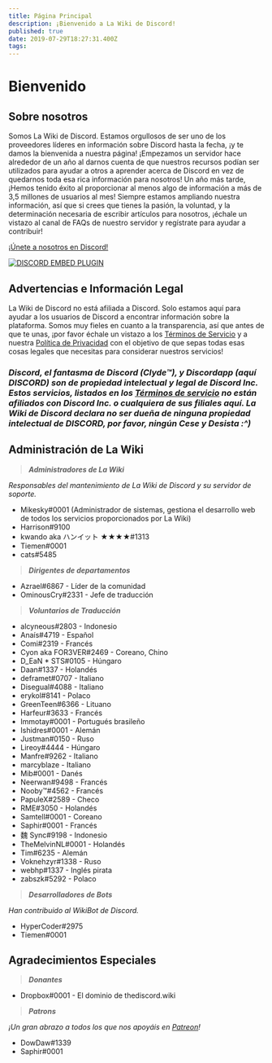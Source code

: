 ```yaml
---
title: Página Principal
description: ¡Bienvenido a La Wiki de Discord!
published: true
date: 2019-07-29T18:27:31.400Z
tags: 
---
```


# Bienvenido
## Sobre nosotros

Somos La Wiki de Discord. Estamos orgullosos de ser uno de los proveedores líderes en información sobre Discord hasta la fecha, ¡y te damos la bienvenida a nuestra página! ¡Empezamos un servidor hace alrededor de un año al darnos cuenta de que nuestros recursos podían ser utilizados para ayudar a otros a aprender acerca de Discord en vez de quedarnos toda esa rica información para nosotros! Un año más tarde, ¡Hemos tenido éxito al proporcionar al menos algo de información a más de 3,5 millones de usuarios al mes! Siempre estamos ampliando nuestra información, así que si crees que tienes la pasión, la voluntad, y la determinación necesaria de escribir artículos para nosotros, ¡échale un vistazo al canal de FAQs de nuestro servidor y regístrate para ayudar a contribuir!

[¡Únete a nosotros en Discord!](https://discord.gg/zzAKwMQ)

<a href="https://discord.gg/ZRJ9Ghh">![DISCORD EMBED PLUGIN](https://discordapp.com/api/guilds/367460196148183040/widget.png?style=banner2)</a>

## Advertencias e Información Legal
La Wiki de Discord no está afiliada a Discord. Solo estamos aquí para ayudar a los usuarios de Discord a encontrar información sobre la plataforma. Somos muy fieles en cuanto a la transparencia, así que antes de que te unas, ¡por favor échale un vistazo a los [Términos de Servicio](/terms) y a nuestra [Política de Privacidad](/privacy) con el objetivo de que sepas todas esas cosas legales que necesitas para considerar nuestros servicios!

### ***Discord, el fantasma de Discord (Clyde™), y Discordapp (aquí DISCORD) son de propiedad intelectual y legal de Discord Inc. Estos servicios, listados en los [Términos de servicio](/terms) no están afiliados con Discord Inc. o cualquiera de sus filiales aquí. La Wiki de Discord declara no ser dueña de ninguna propiedad intelectual de DISCORD, por favor, ningún Cese y Desista :^)***

## Administración de La Wiki
> ***Administradores de La Wiki***

*Responsables del mantenimiento de La Wiki de Discord y su servidor de soporte.*
* Mikesky#0001 (Administrador de sistemas, gestiona el desarrollo web de todos los servicios proporcionados por La Wiki)
* Harrison#9100
* kwando aka ハンイット ★★★★#1313
* Tiemen#0001
* cats#5485

> ***Dirigentes de departamentos***

* Azrael#6867 - Líder de la comunidad
* OminousCry#2331 - Jefe de traducción

> ***Voluntarios de Traducción***

* alcyneous#2803 - Indonesio
* Anaís#4719 - Español
* Comi#2319 - Francés
* Cyon aka FOR3VER#2469 - Coreano, Chino
* D_EaN * STS#0105 - Húngaro
* Daan#1337 - Holandés
* deframet#0707 - Italiano
* Disegual#4088 - Italiano
* erykol#8141 - Polaco
* GreenTeen#6366 - Lituano
* Harfeur#3633 - Francés
* Immotay#0001 - Portugués brasileño
* Ishidres#0001 - Alemán
* Justman#0150 - Ruso
* Lireoy#4444 - Húngaro
* Manfre#9262 - Italiano
* marcyblaze - Italiano
* Mib#0001 - Danés
* Neerwan#9498 - Francés
* Nooby™#4562 - Francés
* PapuleX#2589 - Checo
* RME#3050 - Holandés
* Samtell#0001 - Coreano
* Saphir#0001 - Francés
* 魏 Sync#9198 - Indonesio
* TheMelvinNL#0001 - Holandés
* Tim#6235 - Alemán
* Voknehzyr#1338 - Ruso
* webhp#1337 - Inglés pirata
* zabszk#5292 - Polaco

> ***Desarrolladores de Bots***

*Han contribuido al WikiBot de Discord.*
* HyperCoder#2975
* Tiemen#0001

## Agradecimientos Especiales

>***Donantes***

* Dropbox#0001 - El dominio de thediscord.wiki


> ***Patrons***

*¡Un gran abrazo a todos los que nos apoyáis en [Patreon](https://www.patreon.com/TheDiscordWiki)!*

* DowDaw#1339
* Saphir#0001